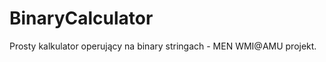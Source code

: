 BinaryCalculator
================

Prosty kalkulator operujący na binary stringach - MEN WMI@AMU projekt.
